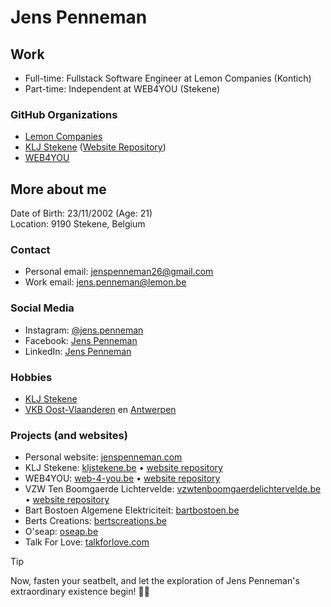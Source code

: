 # Jens Penneman

## Work
- Full-time: Fullstack Software Engineer at Lemon Companies (Kontich)
- Part-time: Independent at WEB4YOU (Stekene)

### GitHub Organizations
- [Lemon Companies](https://github.com/lemoncompanies)
- [KLJ Stekene](https://github.com/KLJ-Stekene) ([Website Repository](https://github.com/KLJ-Stekene/KLJ-Stekene))
- [WEB4YOU](https://github.com/WEB4YOU-BE)

## More about me

Date of Birth: 23/11/2002 (Age: 21)  
Location: 9190 Stekene, Belgium

### Contact
- Personal email: [jenspenneman26@gmail.com](mailto:jenspenneman26@gmail.com)
- Work email: [jens.penneman@lemon.be](mailto:jens.penneman@lemon.be)

### Social Media
- Instagram: [@jens.penneman](https://www.instagram.com/jens.penneman/)
- Facebook: [Jens Penneman](https://www.facebook.com/PennemanJens)
- LinkedIn: [Jens Penneman](https://www.linkedin.com/in/jenspenneman/)

### Hobbies
- [KLJ Stekene](https://kljstekene.be)
- [VKB Oost-Vlaanderen](https://www.klj.be/bovenlokale-vrijwilligers/werkgroepen-oost-vlaanderen/vkb) en [Antwerpen](https://www.klj.be/bovenlokale-vrijwilligers/werkgroepen-antwerpen/vkb)

### Projects (and websites)
- Personal website: [jenspenneman.com](https://jenspenneman.com)
- KLJ Stekene: [kljstekene.be](https://kljstekene.be) • [website repository](https://github.com/KLJ-Stekene/KLJ-Stekene)
- WEB4YOU: [web-4-you.be](https://web-4-you.be) • [website repository](https://github.com/WEB4YOU-BE/web4you-www)
- VZW Ten Boomgaerde Lichtervelde: [vzwtenboomgaerdelichtervelde.be](https://www.vzwtenboomgaerdelichtervelde.be/) • [website repository](https://github.com/WEB4YOU-BE/P007-TenBoomgaerde)
- Bart Bostoen Algemene Elektriciteit: [bartbostoen.be](https://www.bartbostoen.be/)
- Berts Creations: [bertscreations.be](https://www.bertscreations.be/)
- O'seap: [oseap.be](https://www.oseap.be/)
- Talk For Love: [talkforlove.com](https://www.talkforlove.com/)


> [!TIP]
> Now, fasten your seatbelt, and let the exploration of Jens Penneman's extraordinary existence begin! 🚀✨
